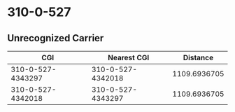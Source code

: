 # 310-0-527
## Unrecognized Carrier


| CGI | Nearest CGI | Distance |
|-----|-------------|----------|
| 310-0-527-4343297 | 310-0-527-4342018 | 1109.6936705 |
| 310-0-527-4342018 | 310-0-527-4343297 | 1109.6936705 |
